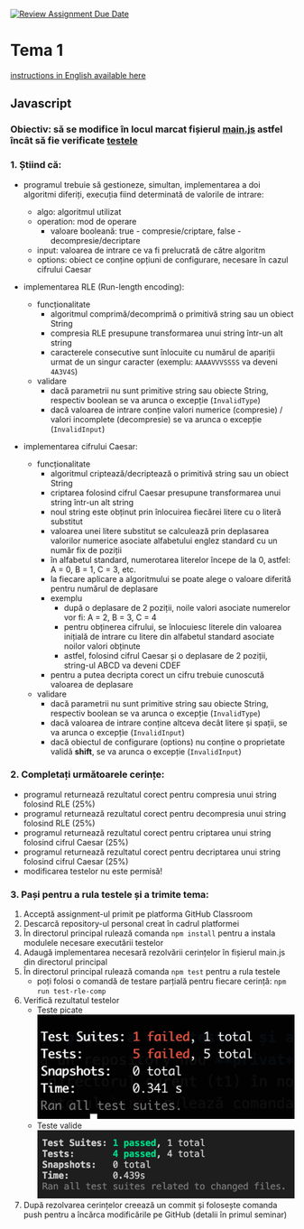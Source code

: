 [![Review Assignment Due Date](https://classroom.github.com/assets/deadline-readme-button-22041afd0340ce965d47ae6ef1cefeee28c7c493a6346c4f15d667ab976d596c.svg)](https://classroom.github.com/a/q9eE5wE3)
# Tema 1

[instructions in English available here](./README-EN.md)

## Javascript

### Obiectiv: să se modifice în locul marcat fișierul [main.js](./src/main.js) astfel încât să fie verificate [testele](./src/test/)

### 1. Știind că:
- programul trebuie să gestioneze, simultan, implementarea a doi algoritmi diferiți, execuția fiind determinată de valorile de intrare:
    - algo: algoritmul utilizat
    - operation: mod de operare
        - valoare booleană: true - compresie/criptare, false - decompresie/decriptare
    - input: valoarea de intrare ce va fi prelucrată de către algoritm
    - options: obiect ce conține opțiuni de configurare, necesare în cazul cifrului Caesar

- implementarea RLE (Run-length encoding):
    - funcționalitate
        - algoritmul comprimă/decomprimă o primitivă string sau un obiect String
        - compresia RLE presupune transformarea unui string într-un alt string
        - caracterele consecutive sunt înlocuite cu numărul de apariții urmat de un singur caracter (exemplu: `AAAAVVVSSSS` va deveni `4A3V4S`)
    - validare
        - dacă parametrii nu sunt primitive string sau obiecte String, respectiv boolean se va arunca o excepție (`InvalidType`)
        - dacă valoarea de intrare conține valori numerice (compresie) / valori incomplete (decompresie) se va arunca o excepție (`InvalidInput`)

- implementarea cifrului Caesar:
    - funcționalitate
        - algoritmul criptează/decriptează o primitivă string sau un obiect String
        - criptarea folosind cifrul Caesar presupune transformarea unui string într-un alt string
        - noul string este obținut prin înlocuirea fiecărei litere cu o literă substitut
        - valoarea unei litere substitut se calculează prin deplasarea valorilor numerice asociate alfabetului englez standard cu un număr fix de poziții
        - în alfabetul standard, numerotarea literelor începe de la 0, astfel: A = 0, B = 1, C = 3, etc.
        - la fiecare aplicare a algoritmului se poate alege o valoare diferită pentru numărul de deplasare
        - exemplu
            - după o deplasare de 2 poziții, noile valori asociate numerelor vor fi: A = 2, B = 3, C = 4
            - pentru obținerea cifrului, se înlocuiesc literele din valoarea inițială de intrare cu litere din alfabetul standard asociate noilor valori obținute
            - astfel, folosind cifrul Caesar și o deplasare de 2 poziții, string-ul ABCD va deveni CDEF
        - pentru a putea decripta corect un cifru trebuie cunoscută valoarea de deplasare
    - validare
        - dacă parametrii nu sunt primitive string sau obiecte String, respectiv boolean se va arunca o excepție (`InvalidType`)
        - dacă valoarea de intrare conține altceva decât litere și spații, se va arunca o excepție (`InvalidInput`)
        - dacă obiectul de configurare (options) nu conține o proprietate validă **shift**, se va arunca o excepție (`InvalidInput`)

### 2. Completați următoarele cerințe:
 - programul returnează rezultatul corect pentru compresia unui string folosind RLE (25%)
 - programul returnează rezultatul corect pentru decompresia unui string folosind RLE (25%)
 - programul returnează rezultatul corect pentru criptarea unui string folosind cifrul Caesar (25%)
 - programul returnează rezultatul corect pentru decriptarea unui string folosind cifrul Caesar (25%)
 - modificarea testelor nu este permisă!

### 3. Pași pentru a rula testele și a trimite tema:
1. Acceptă assignment-ul primit pe platforma GitHub Classroom
2. Descarcă repository-ul personal creat în cadrul platformei
3. În directorul principal rulează comanda `npm install` pentru a instala modulele necesare executării testelor
4. Adaugă implementarea necesară rezolvării cerințelor în fișierul main.js din directorul principal
5. În directorul principal rulează comanda `npm test` pentru a rula testele
    - poți folosi o comandă de testare parțială pentru fiecare cerință: `npm run test-rle-comp`
6. Verifică rezultatul testelor
    - Teste picate
        ![Rulare teste](./assets/teste-bad.png)
    - Teste valide
        ![Rulare teste](./assets/teste-good.png)
7. După rezolvarea cerințelor creează un commit și folosește comanda push pentru a încărca modificările pe GitHub (detalii în primul seminar)
